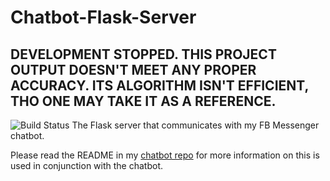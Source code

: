 # Chatbot-Flask-Server

## DEVELOPMENT STOPPED. THIS PROJECT OUTPUT DOESN'T MEET ANY PROPER ACCURACY. ITS ALGORITHM ISN'T EFFICIENT, THO ONE MAY TAKE IT AS A REFERENCE.

![Build Status](https://travis-ci.org/baalajimaestro/Seq2Seq-Chatbot.svg?branch=master)
The Flask server that communicates with my FB Messenger chatbot. 

Please read the README in my [chatbot repo](https://github.com/adeshpande3/Facebook-Messenger-Bot) for more information on this is used in conjunction with the chatbot.


